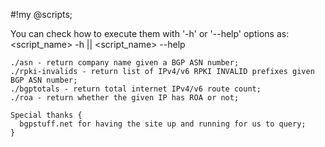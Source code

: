 #!my @scripts;

You can check how to execute them with '-h' or '--help' options as:
<script_name> -h || <script_name> --help

```
./asn - return company name given a BGP ASN number;
./rpki-invalids - return list of IPv4/v6 RPKI INVALID prefixes given BGP ASN number;
./bgptotals - return total internet IPv4/v6 route count;
./roa - return whether the given IP has ROA or not;
```

```
Special thanks {
  bgpstuff.net for having the site up and running for us to query;
}
```
